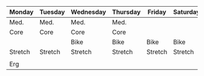 | Monday | Tuesday | Wednesday | Thursday | Friday | Saturday | Sunday |  
| ---- | ---- | ---- | ---- | ---- | ---- | ---- |  
| Med. | Med. | Med. | Med. |  |  |  |
| Core | Core | Core | Core |  |  |  |
|  |  |   Bike | Bike | Bike | Bike | |
| Stretch |  Stretch | Stretch | Stretch | Stretch | Stretch |  |
|  |  |  |  |  |  |  |
| Erg |  |  |  |  |  |  |